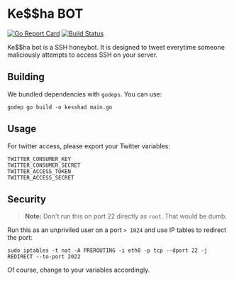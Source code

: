 # Ke$$ha BOT
[![Go Report Card](https://goreportcard.com/badge/github.com/mikemackintosh/kesshabot)](https://goreportcard.com/report/github.com/mikemackintosh/kesshabot)
[![Build Status](https://travis-ci.org/mikemackintosh/kesshabot.svg?branch=master)](https://travis-ci.org/mikemackintosh/kesshabot)

Ke$$ha bot is a SSH honeybot. It is designed to tweet everytime someone maliciously attempts to access SSH on your server.


## Building

We bundled dependencies with `godeps`. You can use:

    godep go build -o kesshad main.go


## Usage

For twitter access, please export your Twitter variables:

    TWITTER_CONSUMER_KEY
    TWITTER_CONSUMER_SECRET
    TWITTER_ACCESS_TOKEN
    TWITTER_ACCESS_SECRET


## Security

> **Note:** Don't run this on port 22 directly as `root`. That would be dumb. 

Run this as an unpriviled user on a port `> 1024` and use IP tables to redirect the port:

    sudo iptables -t nat -A PREROUTING -i eth0 -p tcp --dport 22 -j REDIRECT --to-port 2022

Of course, change to your variables accordingly.
